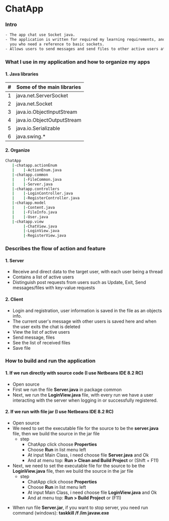 # ChatApp

### Intro
```sh
- The app chat use Socket java.
- The application is written for required my learning requirements, and for those of 
  you who need a reference to basic sockets.
- Allows users to send messages and send files to other active users at the same time.
```


### What I use in my application and how to organize my apps
#### 1. Java libraries
| # | Some of the main libraries |
|---|---|
| 1 | java.net.ServerSocket |
| 2 | java.net.Socket |
| 3 | java.io.ObjectInputStream |
| 4 | java.io.ObjectOutputStream |
| 5 | java.io.Serializable |
| 6 | java.swing.* |

#### 2. Organize
```sh
ChatApp
   |-chatapp.actionEnum
   |    |-ActionEnum.java
   |-chatapp.common
   |    |-FileCommon.java
   |    |-Server.java
   |-chatapp.controllers
   |    |-LoginController.java
   |    |-RegisterController.java
   |-chatapp.model
   |    |-Content.java
   |    |-FileInfo.java
   |    |-User.java
   |-chatapp.view
        |-ChatView.java
        |-LoginView.java
        |-RegisterView.java
```

### Describes the flow of action and feature
#### 1. Server
  - Receive and direct data to the target user, with each user being a thread
  - Contains a list of active users
  - Distinguish post requests from users such as Update, Exit, Send messages/files with key-value requests
#### 2. Client
  - Login and registration, user information is saved in the file as an objects info.
  - The current user's message with other users is saved here and when the user exits the chat is deleted
  - View the list of active users
  - Send message, files
  - See the list of received files
  - Save file

### How to build and run the application
#### 1. If we run directly with source code (I use Netbeans IDE 8.2 RC)
  - Open source
  - First we run the file <b>Server.java</b> in package common
  - Next, we run the <b>LoginView.java</b> file, with every run we have a user interacting with the server when logging in or successfully registered.
#### 2. If we run with file jar (I use Netbeans IDE 8.2 RC)
  - Open source
  - We need to set the executable file for the source to be the <b>server.java</b> file, then we build the source in the jar file
    - step
      - ChatApp click choose <b>Properties</b>
      - Choose <b>Run</b> in list menu left
      - At input Main Class, i need choose file <b>Server.java</b> and Ok
      - And at menu top: <b>Run > Clean and Build Project</b> or (Shift + F11)
  - Next, we need to set the executable file for the source to be the <b>LoginView.java</b> file, then we build the source in the jar file
    - step
      - ChatApp click choose <b>Properties</b>
      - Choose <b>Run</b> in list menu left
      - At input Main Class, i need choose file <b>LoginView.java</b> and Ok
      - And at menu top: <b>Run > Build Project</b> or (F11)
  
  * When run file <b>Server.jar</b>, if you want to stop server, you need run command (windows): <b>taskkill /f /im javaw.exe</b>




